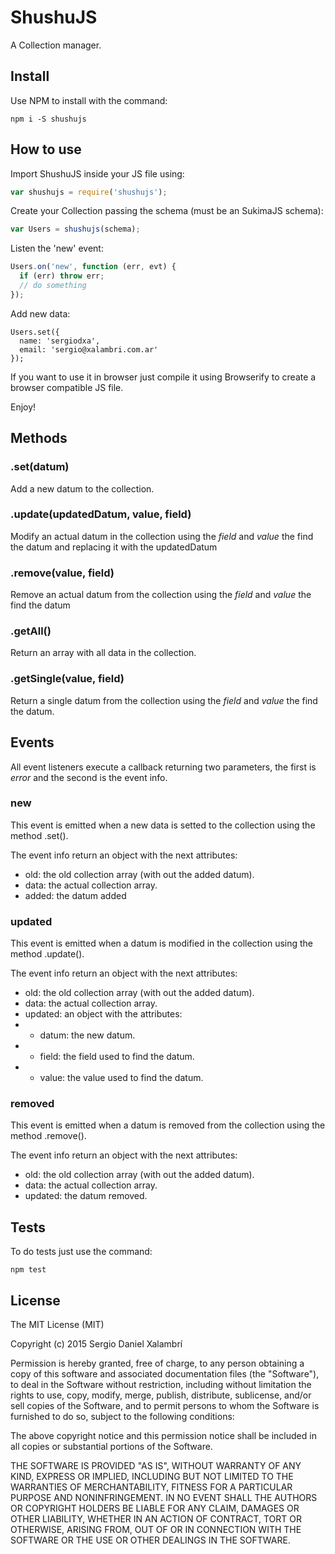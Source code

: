 # ShushuJS
A Collection manager.

## Install
Use NPM to install with the command:

```
npm i -S shushujs
```

## How to use
Import ShushuJS inside your JS file using:

```javascript
var shushujs = require('shushujs');
```

Create your Collection passing the schema (must be an SukimaJS schema):

```javascript
var Users = shushujs(schema);
```

Listen the 'new' event:

```javascript
Users.on('new', function (err, evt) {
  if (err) throw err;
  // do something
});
```

Add new data:

```
Users.set({
  name: 'sergiodxa',
  email: 'sergio@xalambri.com.ar'
});
```

If you want to use it in browser just compile it using Browserify to create a browser compatible JS file.

Enjoy!

## Methods

### .set(datum)
Add a new datum to the collection.

### .update(updatedDatum, value, field)
Modify an actual datum in the collection using the *field* and *value* the find the datum and replacing it with the updatedDatum

### .remove(value, field)
Remove an actual datum from the collection using the *field* and *value* the find the datum

### .getAll()
Return an array with all data in the collection.

### .getSingle(value, field)
Return a single datum from the collection using the *field* and *value* the find the datum.

## Events
All event listeners execute a callback returning two parameters, the first is *error* and the second is the event info.

### new
This event is emitted when a new data is setted to the collection using the method .set().

The event info return an object with the next attributes:

* old: the old collection array (with out the added datum).
* data: the actual collection array.
* added: the datum added

### updated
This event is emitted when a datum is modified in the collection using the method .update().

The event info return an object with the next attributes:

* old: the old collection array (with out the added datum).
* data: the actual collection array.
* updated: an object with the attributes:
* * datum: the new datum.
* * field: the field used to find the datum.
* * value: the value used to find the datum.

### removed
This event is emitted when a datum is removed from the collection using the method .remove().

The event info return an object with the next attributes:

* old: the old collection array (with out the added datum).
* data: the actual collection array.
* updated: the datum removed.

## Tests
To do tests just use the command:

```
npm test
```

## License
The MIT License (MIT)

Copyright (c) 2015 Sergio Daniel Xalambrí

Permission is hereby granted, free of charge, to any person obtaining a copy
of this software and associated documentation files (the "Software"), to deal
in the Software without restriction, including without limitation the rights
to use, copy, modify, merge, publish, distribute, sublicense, and/or sell
copies of the Software, and to permit persons to whom the Software is
furnished to do so, subject to the following conditions:

The above copyright notice and this permission notice shall be included in all
copies or substantial portions of the Software.

THE SOFTWARE IS PROVIDED "AS IS", WITHOUT WARRANTY OF ANY KIND, EXPRESS OR
IMPLIED, INCLUDING BUT NOT LIMITED TO THE WARRANTIES OF MERCHANTABILITY,
FITNESS FOR A PARTICULAR PURPOSE AND NONINFRINGEMENT. IN NO EVENT SHALL THE
AUTHORS OR COPYRIGHT HOLDERS BE LIABLE FOR ANY CLAIM, DAMAGES OR OTHER
LIABILITY, WHETHER IN AN ACTION OF CONTRACT, TORT OR OTHERWISE, ARISING FROM,
OUT OF OR IN CONNECTION WITH THE SOFTWARE OR THE USE OR OTHER DEALINGS IN THE
SOFTWARE.